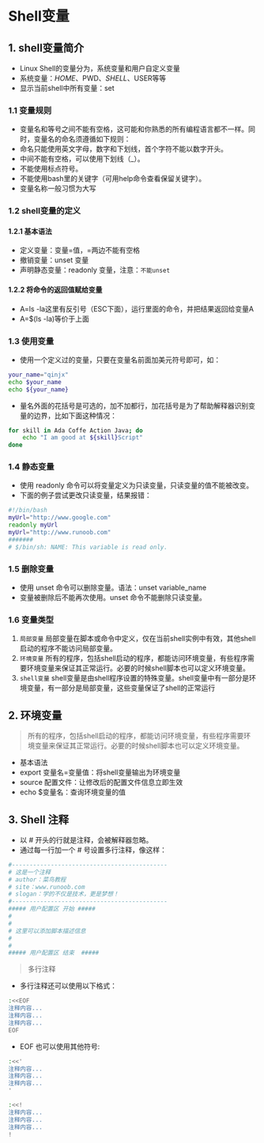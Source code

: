 # Shell变量

## 1. shell变量简介

* Linux Shell的变量分为，系统变量和用户自定义变量
* 系统变量：$HOME、$PWD、$SHELL、$USER等等
* 显示当前shell中所有变量：set

### 1.1 变量规则

* 变量名和等号之间不能有空格，这可能和你熟悉的所有编程语言都不一样。同时，变量名的命名须遵循如下规则：
* 命名只能使用英文字母，数字和下划线，首个字符不能以数字开头。
* 中间不能有空格，可以使用下划线（_）。
* 不能使用标点符号。
* 不能使用bash里的关键字（可用help命令查看保留关键字）。
* 变量名称一般习惯为大写

### 1.2 shell变量的定义

#### 1.2.1 基本语法

* 定义变量：变量=值，=两边不能有空格
* 撤销变量：unset 变量
* 声明静态变量：readonly 变量，注意：`不能unset`

#### 1.2.2 将命令的返回值赋给变量

* A=ls -la这里有反引号（ESC下面），运行里面的命令，并把结果返回给变量A
* A=$(ls -la)等价于上面

### 1.3 使用变量

* 使用一个定义过的变量，只要在变量名前面加美元符号即可，如：

```sh
your_name="qinjx"
echo $your_name
echo ${your_name}
```

* 量名外面的花括号是可选的，加不加都行，加花括号是为了帮助解释器识别变量的边界，比如下面这种情况：

```sh
for skill in Ada Coffe Action Java; do
    echo "I am good at ${skill}Script"
done
```

### 1.4 静态变量

* 使用 readonly 命令可以将变量定义为只读变量，只读变量的值不能被改变。
* 下面的例子尝试更改只读变量，结果报错：

```sh
#!/bin/bash
myUrl="http://www.google.com"
readonly myUrl
myUrl="http://www.runoob.com"
#######
# $/bin/sh: NAME: This variable is read only.
```

### 1.5 删除变量

* 使用 unset 命令可以删除变量。语法：unset variable_name
* 变量被删除后不能再次使用。unset 命令不能删除只读变量。

### 1.6 变量类型

1. `局部变量` 局部变量在脚本或命令中定义，仅在当前shell实例中有效，其他shell启动的程序不能访问局部变量。
2. `环境变量` 所有的程序，包括shell启动的程序，都能访问环境变量，有些程序需要环境变量来保证其正常运行。必要的时候shell脚本也可以定义环境变量。
3. `shell变量` shell变量是由shell程序设置的特殊变量。shell变量中有一部分是环境变量，有一部分是局部变量，这些变量保证了shell的正常运行

## 2. 环境变量

> 所有的程序，包括shell启动的程序，都能访问环境变量，有些程序需要环境变量来保证其正常运行。必要的时候shell脚本也可以定义环境变量。

* 基本语法
* export 变量名=变量值：将shell变量输出为环境变量
* source 配置文件：让修改后的配置文件信息立即生效
* echo $变量名：查询环境变量的值

## 3. Shell 注释

* 以 # 开头的行就是注释，会被解释器忽略。
* 通过每一行加一个 # 号设置多行注释，像这样：

```sh
#--------------------------------------------
# 这是一个注释
# author：菜鸟教程
# site：www.runoob.com
# slogan：学的不仅是技术，更是梦想！
#--------------------------------------------
##### 用户配置区 开始 #####
#
#
# 这里可以添加脚本描述信息
#
#
##### 用户配置区 结束  #####
```

> 多行注释

* 多行注释还可以使用以下格式：

```sh
:<<EOF
注释内容...
注释内容...
注释内容...
EOF
```

* EOF 也可以使用其他符号:

```sh
:<<'
注释内容...
注释内容...
注释内容...
'

:<<!
注释内容...
注释内容...
注释内容...
!
```
